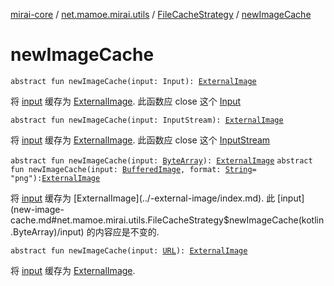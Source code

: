 [mirai-core](../../index.md) / [net.mamoe.mirai.utils](../index.md) / [FileCacheStrategy](index.md) / [newImageCache](./new-image-cache.md)

# newImageCache

`abstract fun newImageCache(input: Input): `[`ExternalImage`](../-external-image/index.md)

将 [input](new-image-cache.md#net.mamoe.mirai.utils.FileCacheStrategy$newImageCache(kotlinx.io.core.Input)/input) 缓存为 [ExternalImage](../-external-image/index.md).
此函数应 close 这个 [Input](#)

`abstract fun newImageCache(input: InputStream): `[`ExternalImage`](../-external-image/index.md)

将 [input](new-image-cache.md#net.mamoe.mirai.utils.FileCacheStrategy$newImageCache(java.io.InputStream)/input) 缓存为 [ExternalImage](../-external-image/index.md).
此函数应 close 这个 [InputStream](https://docs.oracle.com/javase/6/docs/api/java/io/InputStream.html)

`abstract fun newImageCache(input: `[`ByteArray`](https://kotlinlang.org/api/latest/jvm/stdlib/kotlin/-byte-array/index.html)`): `[`ExternalImage`](../-external-image/index.md)
`abstract fun newImageCache(input: `[`BufferedImage`](https://docs.oracle.com/javase/6/docs/api/java/awt/image/BufferedImage.html)`, format: `[`String`](https://kotlinlang.org/api/latest/jvm/stdlib/kotlin/-string/index.html)` = "png"): `[`ExternalImage`](../-external-image/index.md)

将 [input](new-image-cache.md#net.mamoe.mirai.utils.FileCacheStrategy$newImageCache(kotlin.ByteArray)/input) 缓存为 [ExternalImage](../-external-image/index.md).
此 [input](new-image-cache.md#net.mamoe.mirai.utils.FileCacheStrategy$newImageCache(kotlin.ByteArray)/input) 的内容应是不变的.

`abstract fun newImageCache(input: `[`URL`](https://docs.oracle.com/javase/6/docs/api/java/net/URL.html)`): `[`ExternalImage`](../-external-image/index.md)

将 [input](new-image-cache.md#net.mamoe.mirai.utils.FileCacheStrategy$newImageCache(java.net.URL)/input) 缓存为 [ExternalImage](../-external-image/index.md).

